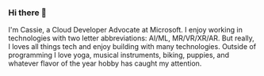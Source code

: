 ### Hi there 👋

I'm Cassie, a Cloud Developer Advocate at Microsoft. I enjoy working in technologies with two letter abbreviations: AI/ML, MR/VR/XR/AR. But really, I loves all things tech and enjoy building with many technologies. Outside of programming I love yoga, musical instruments, biking, puppies, and whatever flavor of the year hobby has caught my attention.
<!--
**cassieview/cassieview** is a ✨ _special_ ✨ repository because its `README.md` (this file) appears on your GitHub profile.
